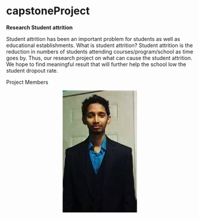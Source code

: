 # capstoneProject
<b align = "center">Research Student attrition</b>
<p align="left">
  Student attrition has been an important problem for students as well as educational establishments. What is student attrition? Student attrition is the reduction in numbers of students attending courses/program/school as time goes by. Thus, our research project on what can cause the student attrition. We hope to find meaningful result that will further help the school low the student dropout rate.
</p>

<h align = "center">Project Members</h>
<p align="center">
    <img src="https://github.com/ryankall/capstoneProject/blob/master/file_thumb.jpg" width="200"/>
</p>
<p
  My name is Ryan Kallicharran. I am an aspiring 
  computer science student who hopes is to be an 
  expert in data analytics field one day. My other 
  interest lie in Big Data and Machine learning. 
</p>


